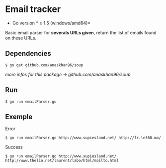 
# Email tracker

 - Go version * ≥ 1.5 (windows/amd64)*


Basic email parser for __severals URLs given__, return the list of emails found on these URLs.

## Dependencies

    $ go get github.com/anaskhan96/soup

*more infos for this package -> github.com/anaskhan96/soup*

## Run

    $ go run emailParser.go


## Exemple

  Error

    $ go run emailParser.go http://www.supiesland.net/ http://fr.le360.ma/

 Success

    $ go run emailParser.go http://www.supiesland.net/ http://www.thelin.net/laurent/labo/html/mailto.html

